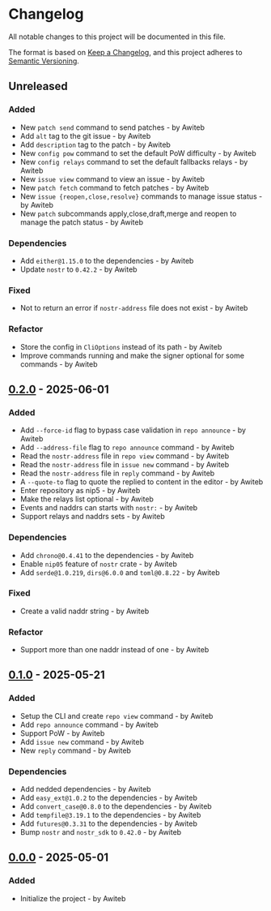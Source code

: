 # Changelog

All notable changes to this project will be documented in this file.

The format is based on [Keep a Changelog](https://keepachangelog.com/en/1.0.0/),
and this project adheres to [Semantic Versioning](https://semver.org/spec/v2.0.0.html).

## Unreleased

### Added

- New `patch send` command to send patches - by Awiteb
- Add `alt` tag to the git issue - by Awiteb
- Add `description` tag to the patch - by Awiteb
- New `config pow` command to set the default PoW difficulty - by Awiteb
- New `config relays` command to set the default fallbacks relays - by Awiteb
- New `issue view` command to view an issue - by Awiteb
- New `patch fetch` command to fetch patches - by Awiteb
- New `issue {reopen,close,resolve}` commands to manage issue status - by Awiteb
- New `patch` subcommands apply,close,draft,merge and reopen to manage the patch status - by Awiteb

### Dependencies

- Add `either@1.15.0` to the dependencies - by Awiteb
- Update `nostr` to `0.42.2` - by Awiteb

### Fixed

- Not to return an error if `nostr-address` file does not exist - by Awiteb

### Refactor

- Store the config in `CliOptions` instead of its path - by Awiteb
- Improve commands running and make the signer optional for some commands - by Awiteb

## [0.2.0] - 2025-06-01

### Added

- Add `--force-id` flag to bypass case validation in `repo announce` - by Awiteb
- Add `--address-file` flag to `repo announce` command - by Awiteb
- Read the `nostr-address` file in `repo view` command - by Awiteb
- Read the `nostr-address` file in `issue new` command - by Awiteb
- Read the `nostr-address` file in `reply` command - by Awiteb
- A `--quote-to` flag to quote the replied to content in the editor - by Awiteb
- Enter repository as nip5 - by Awiteb
- Make the relays list optional - by Awiteb
- Events and naddrs can starts with `nostr:` - by Awiteb
- Support relays and naddrs sets - by Awiteb

### Dependencies

- Add `chrono@0.4.41` to the dependencies - by Awiteb
- Enable `nip05` feature of `nostr` crate - by Awiteb
- Add `serde@1.0.219`, `dirs@6.0.0` and `toml@0.8.22` - by Awiteb

### Fixed

- Create a valid naddr string - by Awiteb

### Refactor

- Support more than one naddr instead of one - by Awiteb

## [0.1.0] - 2025-05-21

### Added

- Setup the CLI and create `repo view` command - by Awiteb
- Add `repo announce` command - by Awiteb
- Support PoW - by Awiteb
- Add `issue new` command - by Awiteb
- New `reply` command - by Awiteb

### Dependencies

- Add nedded dependencies - by Awiteb
- Add `easy_ext@1.0.2` to the dependencies - by Awiteb
- Add `convert_case@0.8.0` to the dependencies - by Awiteb
- Add `tempfile@3.19.1` to the dependencies - by Awiteb
- Add `futures@0.3.31` to the dependencies - by Awiteb
- Bump `nostr` and `nostr_sdk` to `0.42.0` - by Awiteb

## [0.0.0] - 2025-05-01

### Added

- Initialize the project - by Awiteb

[0.2.0]: https://git.4rs.nl/awiteb/n34.git/tag/?h=v0.2.0
[0.1.0]: https://git.4rs.nl/awiteb/n34.git/tag/?h=v0.1.0
[0.0.0]: https://git.4rs.nl/awiteb/n34.git/tag/?h=v0.0.0

<!-- generated by git-cliff -->
